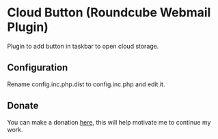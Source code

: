 Cloud Button (Roundcube Webmail Plugin)
=======================================
Plugin to add button in taskbar to open cloud storage.

Configuration
-------------
Rename config.inc.php.dist to config.inc.php and edit it.

Donate
------
You can make a donation [here](http://yasobe.ru/na/roundcube_cloud_button), this will help motivate me to continue my work.

